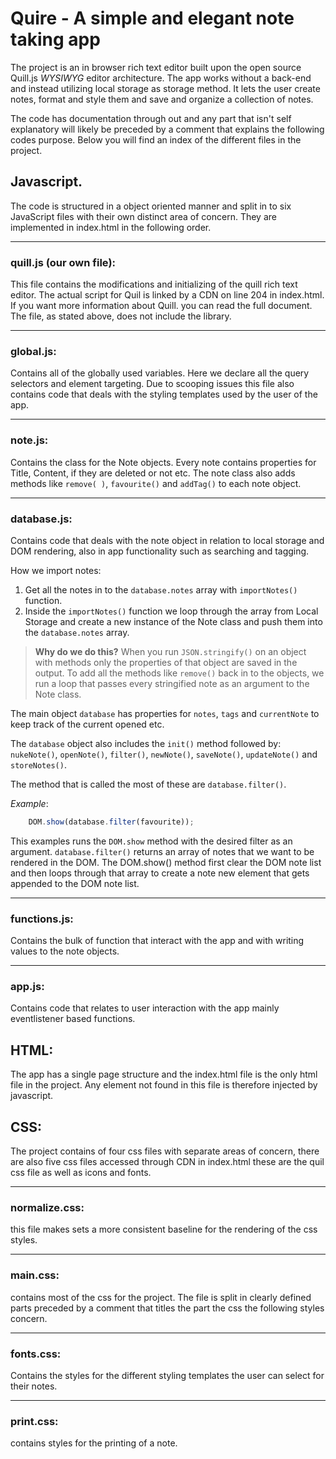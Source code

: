 # Quire - A simple and elegant note taking app
The project is an in browser rich text editor built upon the open source Quill.js *WYSIWYG* editor architecture. The app works without a back-end and instead utilizing local storage as storage method. It lets the user create notes, format and style them and save and organize a collection of notes.

The code has documentation through out and any part that isn't self explanatory will likely be preceded by a comment that explains the following codes purpose. Below you will find an index of the different files in the project.


## Javascript.
The code is structured in a object oriented manner and split in to six JavaScript files with their own distinct area of concern. They are implemented in index.html in the following order.<hr>

### quill.js (our own file): 
This file contains the modifications and initializing of the quill rich text editor. The actual script for Quil is linked by a CDN on line 204 in index.html. If you want more information about Quill. you can read the full document. The file, as stated above, does not include the library. <hr>

### global.js: 
Contains all of the globally used variables. Here we declare all the query selectors and element targeting. Due to scooping issues this file also contains code that deals with the styling templates used by the user of the app.<hr>

### note.js: 
Contains the class for the Note objects. Every note contains properties for Title, Content, if they are deleted or not etc. The note class also adds methods like ``remove( )``, ``favourite()``  and ``addTag()`` to each note object.<hr>

### database.js: 
Contains code that deals with the note object in relation to local storage and DOM rendering, also in app functionality such as searching and tagging. 

How we import notes:
 1. Get all the notes in to the ``database.notes`` array with ``importNotes()`` function.
 2. Inside the ``importNotes()`` function we loop through the array from Local Storage and create a new instance of the Note class and push them into the ``database.notes`` array. 
> **Why do we do this?** 
>When you run ``JSON.stringify()`` on an object with methods only the properties of that object are saved in the output. To add all the methods like ``remove()`` back in to the objects, we run a loop that passes every stringified note as an argument to the Note class.

The main object ``database`` has properties for ``notes``, ``tags`` and ``currentNote`` to keep track of the current opened etc. 

The ``database`` object also includes the ``init()`` method followed by: ``nukeNote()``, ``openNote()``, ``filter()``, ``newNote()``, ``saveNote()``, ``updateNote()`` and  ``storeNotes()``.

The method that is called the most of these are ``database.filter()``.

*Example*:
```javascript
	DOM.show(database.filter(favourite));
```
This examples runs the ``DOM.show`` method with the desired filter as an argument. ``database.filter()`` returns an array of notes that we want to be rendered in the DOM. The DOM.show() method first clear the DOM note list and then loops through that array to create a note new element that gets appended to the DOM note list. 

<hr>

### functions.js: 
Contains the bulk of function that interact with the app and with writing values to the note objects.<hr>

### app.js: 
Contains code that relates to user interaction with the app mainly eventlistener based functions.


## HTML: 
The app has a single page structure and the index.html file is the only html file in the project. Any element not found in this file is therefore injected by javascript.


## CSS: 
The project contains of four css files with separate areas of concern, there are also five css files accessed through CDN in index.html these are the quil css file as well as icons and fonts.<hr>

### normalize.css: 
this file makes sets a more consistent baseline for the rendering of the css styles.<hr>

### main.css: 
contains most of the css for the project. The file is split in clearly defined parts preceded by a comment that titles the part the css the following styles concern.<hr>

### fonts.css: 
Contains the styles for the different styling templates the user can select for their notes.<hr>

### print.css: 
contains styles for the printing of a note.
